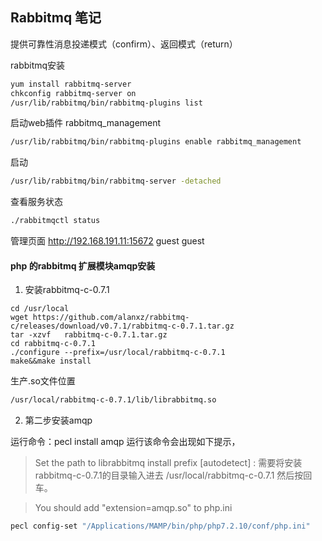 Rabbitmq 笔记
-----------
提供可靠性消息投递模式（confirm）、返回模式（return）

rabbitmq安装
```sh
yum install rabbitmq-server
chkconfig rabbitmq-server on
/usr/lib/rabbitmq/bin/rabbitmq-plugins list
```
启动web插件 rabbitmq_management
```sh
/usr/lib/rabbitmq/bin/rabbitmq-plugins enable rabbitmq_management
```
启动
```sh
/usr/lib/rabbitmq/bin/rabbitmq-server -detached
```
查看服务状态
```sh
./rabbitmqctl status
```
管理页面 http://192.168.191.11:15672 guest  guest


#### php 的rabbitmq 扩展模块amqp安装

1. 安装rabbitmq-c-0.7.1
```
cd /usr/local
wget https://github.com/alanxz/rabbitmq-c/releases/download/v0.7.1/rabbitmq-c-0.7.1.tar.gz
tar -xzvf   rabbitmq-c-0.7.1.tar.gz
cd rabbitmq-c-0.7.1
./configure --prefix=/usr/local/rabbitmq-c-0.7.1
make&&make install
```
生产.so文件位置
```sh
/usr/local/rabbitmq-c-0.7.1/lib/librabbitmq.so
```

2. 第二步安装amqp

运行命令：pecl install amqp 运行该命令会出现如下提示，

> Set the path to librabbitmq install prefix [autodetect] :
需要将安装rabbitmq-c-0.7.1的目录输入进去 /usr/local/rabbitmq-c-0.7.1 然后按回车。

> You should add "extension=amqp.so" to php.ini
```sh
pecl config-set "/Applications/MAMP/bin/php/php7.2.10/conf/php.ini"
```


